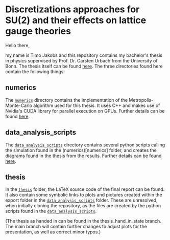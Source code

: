 # Discretizations approaches for SU(2) and their effects on lattice gauge theories

Hello there,

my name is Timo Jakobs and this repository contains my bachelor's thesis in physics supervised by Prof. Dr. Carsten Urbach from the University of Bonn. The thesis itself can be found [here](https://raw.githubusercontent.com/teajay99/bachelor_thesis/main/thesis/thesis.pdf). The three directories found here contain the following things:

## numerics

The [`numerics`](numerics) directory contains the implementation of the Metropolis-Monte-Carlo algorithm used for this thesis. It uses C++ and makes use of Nvidia's CUDA library for parallel execution on GPUs. Further details can be found [here](numerics/README.md).

## data_analysis_scripts

The [`data_analysis_scripts`](data_analysis_scripts) directory contains several python scripts calling the simulation found in the (numerics)[numerics] folder, and creates the diagrams found in the thesis from the results. Further details can be found [here](data_analysis_scripts/README.md). 

## thesis

In the [`thesis`](thesis) folder, the LaTeX source code of the final report can be found. It also contain some symbolic links to plots and pictures created within the export folder in the [`data_analysis_scripts`](data_analysis_scripts) folder. These are unresolved, when initially cloning the repository, as the files are created by the python scripts found in the [`data_analysis_scripts`](data_analysis_scripts).

(The thesis as handed in can be found in the thesis_hand_in_state branch. The main branch will contain further changes to adjust plots for the presentation, as well as correct minor typos.)
